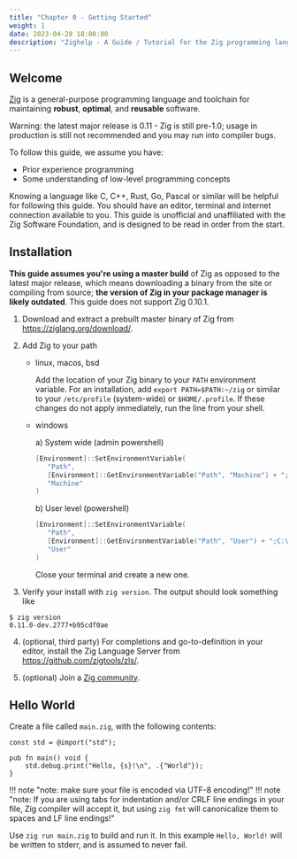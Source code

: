 ```yaml
---
title: "Chapter 0 - Getting Started"
weight: 1
date: 2023-04-28 18:00:00
description: "Zighelp - A Guide / Tutorial for the Zig programming language. Install and get started with ziglang here."
---
```


## Welcome

[Zig](https://ziglang.org) is a general-purpose programming language and toolchain for maintaining __robust__, __optimal__, and __reusable__ software.

Warning: the latest major release is 0.11 - Zig is still pre-1.0; usage in production is still not recommended and you may run into compiler bugs.

To follow this guide, we assume you have:
   * Prior experience programming
   * Some understanding of low-level programming concepts

Knowing a language like C, C++, Rust, Go, Pascal or similar will be helpful for following this guide. You should have an editor, terminal and internet connection available to you. This guide is unofficial and unaffiliated with the Zig Software Foundation, and is designed to be read in order from the start.

## Installation

**This guide assumes you're using a master build** of Zig as opposed to the latest major release, which means downloading a binary from the site or compiling from source; **the version of Zig in your package manager is likely outdated**. This guide does not support Zig 0.10.1.

1.  Download and extract a prebuilt master binary of Zig from https://ziglang.org/download/.

2. Add Zig to your path
   - linux, macos, bsd

      Add the location of your Zig binary to your `PATH` environment variable. For an installation, add `export PATH=$PATH:~/zig` or similar to your `/etc/profile` (system-wide) or `$HOME/.profile`. If these changes do not apply immediately, run the line from your shell.
   - windows

      a) System wide (admin powershell)

      ```powershell
      [Environment]::SetEnvironmentVariable(
         "Path",
         [Environment]::GetEnvironmentVariable("Path", "Machine") + ";C:\your-path\zig-windows-x86_64-your-version",
         "Machine"
      )
      ```

      b) User level (powershell)

      ```powershell
      [Environment]::SetEnvironmentVariable(
         "Path",
         [Environment]::GetEnvironmentVariable("Path", "User") + ";C:\your-path\zig-windows-x86_64-your-version",
         "User"
      )
      ```

      Close your terminal and create a new one.

3. Verify your install with `zig version`. The output should look something like
```
$ zig version
0.11.0-dev.2777+b95cdf0ae
```

4. (optional, third party) For completions and go-to-definition in your editor, install the Zig Language Server from https://github.com/zigtools/zls/.

5. (optional) Join a [Zig community](https://github.com/ziglang/zig/wiki/Community).

## Hello World

Create a file called `main.zig`, with the following contents:

```zig
const std = @import("std");

pub fn main() void {
    std.debug.print("Hello, {s}!\n", .{"World"});
}
```

!!! note "note: make sure your file is encoded via UTF-8 encoding!"
!!! note "note: If you are using tabs for indentation and/or CRLF line endings in your file, Zig compiler will accept it, but using `zig fmt` will canonicalize them to spaces and LF line endings!"

Use `zig run main.zig` to build and run it. In this example `Hello, World!` will be written to stderr, and is assumed to never fail.

